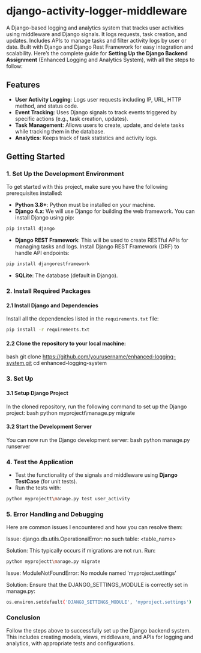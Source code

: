 # django-activity-logger-middleware
A Django-based logging and analytics system that tracks user activities using middleware and Django signals. It logs requests, task creation, and updates. Includes APIs to manage tasks and filter activity logs by user or date. Built with Django and Django Rest Framework for easy integration and scalability.
Here’s the complete guide for **Setting Up the Django Backend Assignment** (Enhanced Logging and Analytics System), with all the steps to follow:

## Features
- **User Activity Logging**: Logs user requests including IP, URL, HTTP method, and status code.
- **Event Tracking**: Uses Django signals to track events triggered by specific actions (e.g., task creation, updates).
- **Task Management**: Allows users to create, update, and delete tasks while tracking them in the database.
- **Analytics**: Keeps track of task statistics and activity logs.

## Getting Started
### 1. **Set Up the Development Environment**
To get started with this project, make sure you have the following prerequisites installed:
- **Python 3.8+**: Python must be installed on your machine.
- **Django 4.x**: We will use Django for building the web framework.
You can install Django using pip:
```bash
pip install django
```

- **Django REST Framework**: This will be used to create RESTful APIs for managing tasks and logs.
Install Django REST Framework (DRF) to handle API endpoints:
```bash
pip install djangorestframework
```

- **SQLite**: The database (default in Django).
  
### 2. **Install Required Packages**

#### 2.1 Install Django and Dependencies
Install all the dependencies listed in the `requirements.txt` file:

```bash
pip install -r requirements.txt
```
#### 2.2 Clone the repository to your local machine:

bash
git clone https://github.com/yourusername/enhanced-logging-system.git
cd enhanced-logging-system

### 3. **Set Up**
#### 3.1 Setup Django Project
In the cloned repository, run the following command to set up the Django project:
bash
python myprojectt\manage.py migrate

#### 3.2 Start the Development Server
You can now run the Django development server:
bash
python manage.py runserver

### 4. **Test the Application**
- Test the functionality of the signals and middleware using **Django TestCase** (for unit tests).
- Run the tests with:

```bash
python myprojectt\manage.py test user_activity
```


### 5. **Error Handling and Debugging**
Here are common issues I encountered and how you can resolve them:

Issue: django.db.utils.OperationalError: no such table: <table_name>

Solution: This typically occurs if migrations are not run. Run:

```bash
python myprojectt\manage.py migrate
```

Issue: ModuleNotFoundError: No module named 'myproject.settings'

Solution: Ensure that the DJANGO_SETTINGS_MODULE is correctly set in manage.py:

```bash
os.environ.setdefault('DJANGO_SETTINGS_MODULE', 'myproject.settings')
```

### Conclusion
Follow the steps above to successfully set up the Django backend system. This includes creating models, views, middleware, and APIs for logging and analytics, with appropriate tests and configurations.
